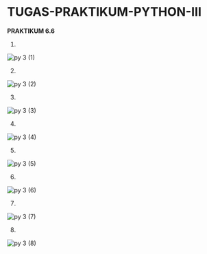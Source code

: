 # TUGAS-PRAKTIKUM-PYTHON-III

**PRAKTIKUM 6.6**

1.
![py 3 (1)](https://user-images.githubusercontent.com/93033802/142208334-6ec35438-7d05-4441-b587-a28cfbbe5986.png)

2.
![py 3 (2)](https://user-images.githubusercontent.com/93033802/142208413-520682b2-5ec4-4fb9-a310-7543070ed8f2.png)

3.
![py 3 (3)](https://user-images.githubusercontent.com/93033802/142208631-61da49ab-d193-4cdd-8de2-836ac49f469f.png)

4.
![py 3 (4)](https://user-images.githubusercontent.com/93033802/142208687-16d355e1-de5e-43d1-b760-8b429a4f30b8.png)

5.
![py 3 (5)](https://user-images.githubusercontent.com/93033802/142208742-efaa3eed-c9ad-45aa-969d-5e97fd89fb22.png)

6.
![py 3 (6)](https://user-images.githubusercontent.com/93033802/142208815-bc0e4a1e-a59a-4485-82da-f351b27a68d4.png)

7.
![py 3 (7)](https://user-images.githubusercontent.com/93033802/142208873-63aa1cc4-fbc0-4974-987c-4cb97559999e.png)

8.
![py 3 (8)](https://user-images.githubusercontent.com/93033802/142208920-40248689-14c6-4f05-8a4b-6f7a73b4b6c6.png)












